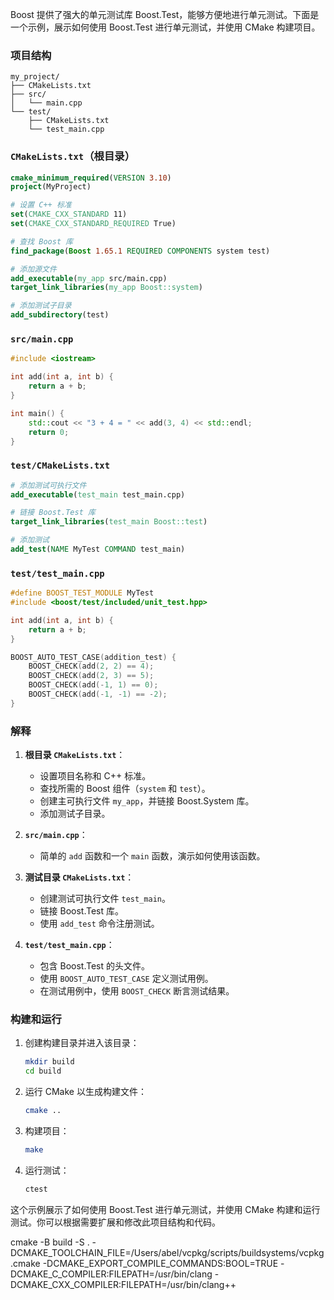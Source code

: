 Boost 提供了强大的单元测试库 Boost.Test，能够方便地进行单元测试。下面是一个示例，展示如何使用 Boost.Test 进行单元测试，并使用 CMake 构建项目。

### 项目结构
```
my_project/
├── CMakeLists.txt
├── src/
│   └── main.cpp
└── test/
    ├── CMakeLists.txt
    └── test_main.cpp
```

### `CMakeLists.txt`（根目录）
```cmake
cmake_minimum_required(VERSION 3.10)
project(MyProject)

# 设置 C++ 标准
set(CMAKE_CXX_STANDARD 11)
set(CMAKE_CXX_STANDARD_REQUIRED True)

# 查找 Boost 库
find_package(Boost 1.65.1 REQUIRED COMPONENTS system test)

# 添加源文件
add_executable(my_app src/main.cpp)
target_link_libraries(my_app Boost::system)

# 添加测试子目录
add_subdirectory(test)
```

### `src/main.cpp`
```cpp
#include <iostream>

int add(int a, int b) {
    return a + b;
}

int main() {
    std::cout << "3 + 4 = " << add(3, 4) << std::endl;
    return 0;
}
```

### `test/CMakeLists.txt`
```cmake
# 添加测试可执行文件
add_executable(test_main test_main.cpp)

# 链接 Boost.Test 库
target_link_libraries(test_main Boost::test)

# 添加测试
add_test(NAME MyTest COMMAND test_main)
```

### `test/test_main.cpp`
```cpp
#define BOOST_TEST_MODULE MyTest
#include <boost/test/included/unit_test.hpp>

int add(int a, int b) {
    return a + b;
}

BOOST_AUTO_TEST_CASE(addition_test) {
    BOOST_CHECK(add(2, 2) == 4);
    BOOST_CHECK(add(2, 3) == 5);
    BOOST_CHECK(add(-1, 1) == 0);
    BOOST_CHECK(add(-1, -1) == -2);
}
```

### 解释

1. **根目录 `CMakeLists.txt`**：
   - 设置项目名称和 C++ 标准。
   - 查找所需的 Boost 组件（`system` 和 `test`）。
   - 创建主可执行文件 `my_app`，并链接 Boost.System 库。
   - 添加测试子目录。

2. **`src/main.cpp`**：
   - 简单的 `add` 函数和一个 `main` 函数，演示如何使用该函数。

3. **测试目录 `CMakeLists.txt`**：
   - 创建测试可执行文件 `test_main`。
   - 链接 Boost.Test 库。
   - 使用 `add_test` 命令注册测试。

4. **`test/test_main.cpp`**：
   - 包含 Boost.Test 的头文件。
   - 使用 `BOOST_AUTO_TEST_CASE` 定义测试用例。
   - 在测试用例中，使用 `BOOST_CHECK` 断言测试结果。

### 构建和运行

1. 创建构建目录并进入该目录：
   ```sh
   mkdir build
   cd build
   ```

2. 运行 CMake 以生成构建文件：
   ```sh
   cmake ..
   ```

3. 构建项目：
   ```sh
   make
   ```

4. 运行测试：
   ```sh
   ctest
   ```

这个示例展示了如何使用 Boost.Test 进行单元测试，并使用 CMake 构建和运行测试。你可以根据需要扩展和修改此项目结构和代码。

cmake -B build -S . -DCMAKE_TOOLCHAIN_FILE=/Users/abel/vcpkg/scripts/buildsystems/vcpkg.cmake -DCMAKE_EXPORT_COMPILE_COMMANDS:BOOL=TRUE -DCMAKE_C_COMPILER:FILEPATH=/usr/bin/clang -DCMAKE_CXX_COMPILER:FILEPATH=/usr/bin/clang++